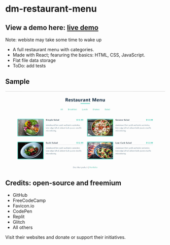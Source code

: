 # dm-restaurant-menu
## View a demo here: [live demo](https://dm-restaurant-menu.deztech.repl.co/)  
Note: webiste may take some time to wake up
- A full restaurant menu with categories.  
- Made with React; fearuring the basics: HTML, CSS, JavaScript.  
- Flat file data storage
- ToDo: add tests  

## Sample 
![dm-restaurant0menu](/public/images/dm-restaurant-menu.jpeg)

## Credits: open-source and freemium
- GitHub
- FreeCodeCamp
- Favicon.io
- CodePen
- Replit
- Glitch
- All others

Visit their websites and donate or support their initiatives.
